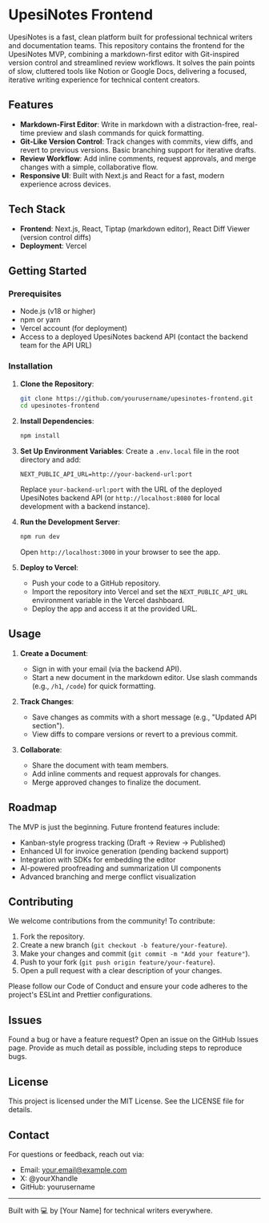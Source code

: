 # UpesiNotes Frontend

UpesiNotes is a fast, clean platform built for professional technical writers and documentation teams. This repository contains the frontend for the UpesiNotes MVP, combining a markdown-first editor with Git-inspired version control and streamlined review workflows. It solves the pain points of slow, cluttered tools like Notion or Google Docs, delivering a focused, iterative writing experience for technical content creators.

## Features

- **Markdown-First Editor**: Write in markdown with a distraction-free, real-time preview and slash commands for quick formatting.
- **Git-Like Version Control**: Track changes with commits, view diffs, and revert to previous versions. Basic branching support for iterative drafts.
- **Review Workflow**: Add inline comments, request approvals, and merge changes with a simple, collaborative flow.
- **Responsive UI**: Built with Next.js and React for a fast, modern experience across devices.

## Tech Stack

- **Frontend**: Next.js, React, Tiptap (markdown editor), React Diff Viewer (version control diffs)
- **Deployment**: Vercel

## Getting Started

### Prerequisites

- Node.js (v18 or higher)
- npm or yarn
- Vercel account (for deployment)
- Access to a deployed UpesiNotes backend API (contact the backend team for the API URL)

### Installation

1. **Clone the Repository**:

   ```bash
   git clone https://github.com/yourusername/upesinotes-frontend.git
   cd upesinotes-frontend
   ```

2. **Install Dependencies**:

   ```bash
   npm install
   ```

3. **Set Up Environment Variables**: Create a `.env.local` file in the root directory and add:

   ```
   NEXT_PUBLIC_API_URL=http://your-backend-url:port
   ```

   Replace `your-backend-url:port` with the URL of the deployed UpesiNotes backend API (or `http://localhost:8080` for local development with a backend instance).

4. **Run the Development Server**:

   ```bash
   npm run dev
   ```

   Open `http://localhost:3000` in your browser to see the app.

5. **Deploy to Vercel**:

   - Push your code to a GitHub repository.
   - Import the repository into Vercel and set the `NEXT_PUBLIC_API_URL` environment variable in the Vercel dashboard.
   - Deploy the app and access it at the provided URL.

## Usage

1. **Create a Document**:

   - Sign in with your email (via the backend API).
   - Start a new document in the markdown editor. Use slash commands (e.g., `/h1`, `/code`) for quick formatting.

2. **Track Changes**:

   - Save changes as commits with a short message (e.g., "Updated API section").
   - View diffs to compare versions or revert to a previous commit.

3. **Collaborate**:

   - Share the document with team members.
   - Add inline comments and request approvals for changes.
   - Merge approved changes to finalize the document.

## Roadmap

The MVP is just the beginning. Future frontend features include:

- Kanban-style progress tracking (Draft → Review → Published)
- Enhanced UI for invoice generation (pending backend support)
- Integration with SDKs for embedding the editor
- AI-powered proofreading and summarization UI components
- Advanced branching and merge conflict visualization

## Contributing

We welcome contributions from the community! To contribute:

1. Fork the repository.
2. Create a new branch (`git checkout -b feature/your-feature`).
3. Make your changes and commit (`git commit -m "Add your feature"`).
4. Push to your fork (`git push origin feature/your-feature`).
5. Open a pull request with a clear description of your changes.

Please follow our Code of Conduct and ensure your code adheres to the project's ESLint and Prettier configurations.

## Issues

Found a bug or have a feature request? Open an issue on the GitHub Issues page. Provide as much detail as possible, including steps to reproduce bugs.

## License

This project is licensed under the MIT License. See the LICENSE file for details.

## Contact

For questions or feedback, reach out via:

- Email: your.email@example.com
- X: @yourXhandle
- GitHub: yourusername

---

Built with 💻 by \[Your Name\] for technical writers everywhere.